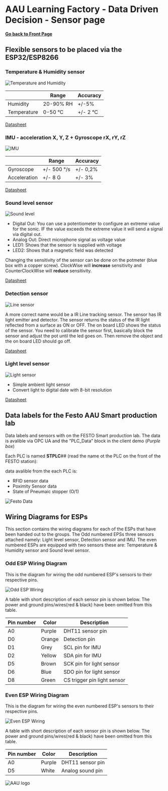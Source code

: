 # AAU Learning Factory - Data Driven Decision - Sensor page

**[Go back to Front Page](README.md)**

## Flexible sensors to be placed via the ESP32/ESP8266

### Temperature & Humidity sensor

![Temperature and Humidity](https://github.com/glinvad/AAU_Learning_Factory_-_Data_driven_decision/blob/main/Pictures/DHT11%20temperature%20and%20humidit.png)

|             | Range       | Accuracy     |
|-------------|-------------|--------------|
| Humidity    | 20-90% RH   | +/-5%        |
| Temperature | 0-50 &deg;C | +/- 2 &deg;C |

[Datasheet](https://www.mouser.com/datasheet/2/758/DHT11-Technical-Data-Sheet-Translated-Version-1143054.pdf)

### IMU - acceleration X, Y, Z + Gyroscope rX, rY, rZ

![IMU](https://github.com/glinvad/AAU_Learning_Factory_-_Data_driven_decision/blob/main/Pictures/MPU6050%20IMU.png)

|              | Range           | Accuracy |
|--------------|-----------------|----------|
| Gyroscope    | +/- 500 &deg;/s | +/- 0,2% |
| Acceleration | +/- 8 G         | +/- 3%   |

[Datasheet](https://cdn-learn.adafruit.com/downloads/pdf/mpu6050-6-axis-accelerometer-and-gyro.pdf?timestamp=1573074835)

### Sound level sensor

![Sound level](https://github.com/glinvad/AAU_Learning_Factory_-_Data_driven_decision/blob/main/Pictures/Keyes%20KY003738%20sound%20detector.png)

- Digital Out: You can use a potentiometer to configure an extreme value for the sonic. IF the value exceeds the extreme value it will send a signal via digital out.
- Analog Out: Direct microphone signal as voltage value
- LED1: Shows that the sensor is supplied with voltage
- LED2: Shows that a magnetic field was detected

Changing the sensitivity of the sensor can be done on the potmeter (blue box with a copper screw). ClockWise will **increase** sensitivity and CounterClockWise will **reduce** sensitivity.

[Datasheet](https://datasheetspdf.com/datasheet/KY-038.html)

### Detection sensor

![Line sensor](https://github.com/glinvad/AAU_Learning_Factory_-_Data_driven_decision/blob/main/Pictures/Keyes%20KY0033%20line%20tracker.png)

A more correct name would be a IR Line tracking sensor.
The sensor has IR light emitter and detector. The sensor returns the status of the IR light reflected from a surface as ON or OFF. The on board LED shows the status of the sensor. You need to calibrate the sensor first, basically block the sensor and adjust the pot until the led goes on. Then remove the object and the on board LED should go off.

[Datasheet](http://arduinolearning.com/code/ir-line-tracking-sensor-example.php)

### Light level sensor

![Light sensor](https://github.com/glinvad/AAU_Learning_Factory_-_Data_driven_decision/blob/main/Pictures/Pmod%20ALS%20light%20detector.png)

- Simple ambient light sensor
- Convert light to digital date with 8-bit resolution

[Datasheet](https://dk.rs-online.com/web/p/sensor-udvikling/1346463/?cm_mmc=DK-PLA-DS3A-_-google-_-CSS_DK_DK_Raspberry_Pi_%26_Arduino_og_udviklingsv%C3%A6rkt%C3%B8j_Whoop-_-(DK:Whoop!)+Sensor-udvikling-_-1346463&matchtype=&aud-826607888587:pla-333448502146&gclid=Cj0KCQjw5JSLBhCxARIsAHgO2ScXUaACLlXdenm5INfFL5qBJpMpJbLapJkwcfxWVFqWVqXZkAjLlOQaAko4EALw_wcB&gclsrc=aw.ds)

## Data labels for the Festo AAU Smart production lab

Data labels and sensors with on the FESTO Smart production lab. The data is avalible via OPC UA and the "PLC_Data" block in the client demo (*Purple box*)

Each PLC is named **STPLC**## (read the name ot the PLC on the front of the FESTO station):

data avalible from the each PLC is:

- RFID sensor data
- Poximity Sensor data
- State of Pneumaic stopper (O/1)

![Festo Data](https://github.com/glinvad/AAU_Learning_Factory_-_Data_driven_decision/blob/main/Pictures/Labels_festo.png)

## Wiring Diagrams for ESPs

This section contains the wiring diagrams for each of the ESPs that have been handed out to the groups. The Odd numbered EPSs three sensors attached namely: Light level sensor, Detection sensor and IMU. The even numbered ESPs are equipped with two sensors these are: Temperature & Humidity sensor and Sound level sensor.

### Odd ESP Wiring Diagram

This is the diagram for wiring the odd numbered ESP's sensors to their respective pins.

![Odd ESP Wiring](https://github.com/glinvad/AAU_Learning_Factory_-_Data_driven_decision/blob/main/Pictures/OddESPDiagram.png)

A table with short description of each sensor pin is shown below. The power and ground pins/wires(red & black) have been omitted from this table.

|Pin number   | Color       | Description     |
|-------------|-------------|-----------------|
| A0          | Purple      | DHT11 sensor pin|
| D0          | Orange      | Detection pin   |
| D1          | Grey        | SCL pin for IMU |
| D2          | Yellow      | SDA pin for IMU |
| D5          | Brown       | SCK pin for light sensor|
| D6          | Blue        | SDO pin for light sensor|
| D8          | Green       | CS trigger pin light sensor|

### Even ESP Wiring Diagram

This is the diagram for wiring the even numbered ESP's sensors to their respective pins.

![Even ESP Wiring](https://github.com/glinvad/AAU_Learning_Factory_-_Data_driven_decision/blob/main/Pictures/EvenESPDiagram.png)

A table with short description of each sensor pin is shown below. The power and ground pins/wires(red & black) have been omitted from this table.

|Pin number   | Color       | Description     |
|-------------|-------------|-----------------|
| A0          | Purple      | DHT11 sensor pin|
| D5          | White       | Analog sound pin|

![AAU logo](https://github.com/glinvad/AAU_Learning_Factory_-_Data_driven_decision/blob/main/Pictures/AAUlogo.png)